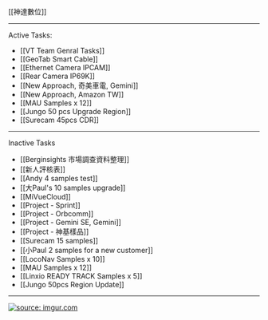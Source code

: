 [[神達數位]]

---

Active Tasks:
- [[VT Team Genral Tasks]]
- [[GeoTab Smart Cable]]
- [[Ethernet Camera IPCAM]]
- [[Rear Camera IP69K]]
- [[New Approach, 奇美車電, Gemini]]
- [[New Approach, Amazon TW]]
- [[MAU Samples x 12]]
- [[Jungo 50 pcs Upgrade Region]]
- [[Surecam 45pcs CDR]]

---

Inactive Tasks
- [[Berginsights 市場調查資料整理]]
- [[新人評核表]]
- [[Andy 4 samples test]]
- [[大Paul's 10 samples upgrade]]
- [[MiVueCloud]]
- [[Project - Sprint]]
- [[Project - Orbcomm]]
- [[Project - Gemini SE, Gemini]]
- [[Project - 神基樣品]]
- [[Surecam 15 samples]]
- [[小Paul 2 samples for a  new customer]]
- [[LocoNav Samples x 10]]
- [[MAU Samples x 12]]
- [[Linxio READY TRACK Samples x 5]]
- [[Jungo 50pcs Region Update]]

---

<a href="https://imgur.com/8YKiM4Y"><img src="https://i.imgur.com/8YKiM4Y.png" title="source: imgur.com" /></a>

